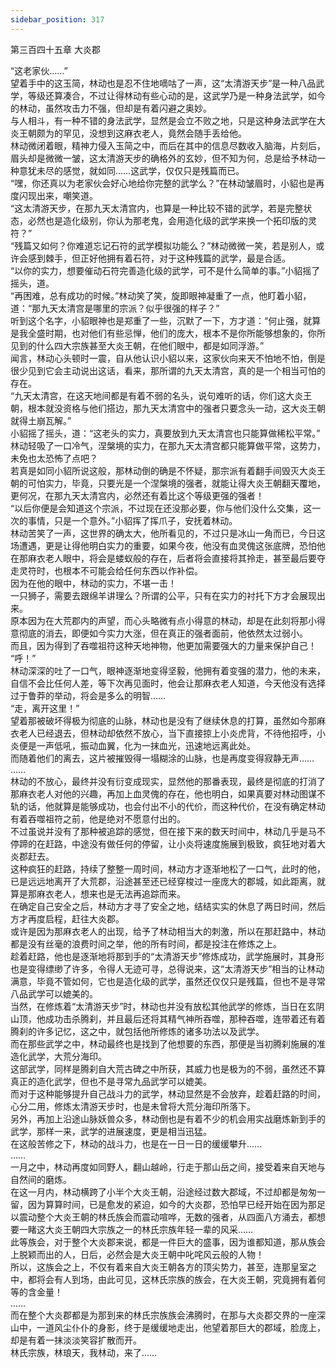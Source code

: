 ```yaml
---
sidebar_position: 317
---
```

 第三百四十五章 大炎郡


“这老家伙……”  
望着手中的这玉简，林动也是忍不住地嘀咕了一声，这“太清游天步”是一种八品武学，等级还算凑合，不过让得林动有些心动的是，这武学乃是一种身法武学，如今的林动，虽然攻击力不强，但却是有着闪避之奥妙。  
与人相斗，有一种不错的身法武学，显然是会立不败之地，只是这种身法武学在大炎王朝颇为的罕见，没想到这麻衣老人，竟然会随手丢给他。  
林动微闭着眼，精神力侵入玉简之中，而后在其中的信息尽数收入脑海，片刻后，眉头却是微微一皱，这太清游天步的确格外的玄妙，但不知为何，总是给予林动一种意犹未尽的感觉，就如同……这武学，仅仅只是残篇而已。  
“嘿，你还真以为老家伙会好心地给你完整的武学么？”在林动皱眉时，小貂也是再度闪现出来，嘲笑道。  
“这太清游天步，在那九天太清宫内，也算是一种比较不错的武学，若是完整状态，必然也是造化级别，你认为那老鬼，会用造化级的武学来换一个拓印版的灵符？”  
“残篇又如何？你难道忘记石符的武学模拟功能么？”林动微微一笑，若是别人，或许会感到棘手，但正好他拥有着石符，对于这种残篇的武学，最是合适。  
“以你的实力，想要催动石符完善造化级的武学，可不是什么简单的事。”小貂摇了摇头，道。  
“再困难，总有成功的时候。”林动笑了笑，旋即眼神凝重了一点，他盯着小貂，道：“那九天太清宫是哪里的宗派？似乎很强的样子？”  
听到这个名字，小貂眼神也是郑重了一些，沉默了一下，方才道：“何止强，就算是我全盛时期，也对他们有些忌惮，他们的庞大，根本不是你所能够想象的，你所见到的什么四大宗族甚至大炎王朝，在他们眼中，都是如同浮游。”  
闻言，林动心头顿时一震，自从他认识小貂以来，这家伙向来天不怕地不怕，倒是很少见到它会主动说出这话，看来，那所谓的九天太清宫，真的是一个相当可怕的存在。  
“九天太清宫，在这天地间都是有着不弱的名头，说句难听的话，你们这大炎王朝，根本就没资格与他们搭边，那九天太清宫中的强者只要念头一动，这大炎王朝就得土崩瓦解。”  
小貂摇了摇头，道：“这老头的实力，真要放到九天太清宫也只能算做稀松平常。”  
林动轻吸了一口冷气，涅槃境的实力，在那九天太清宫都只能算做平常，这势力，未免也太恐怖了点吧？  
若真是如同小貂所说这般，那林动倒的确是不怀疑，那宗派有着翻手间毁灭大炎王朝的可怕实力，毕竟，只要光是一个涅槃境的强者，就能让得大炎王朝翻天覆地，更何况，在那九天太清宫内，必然还有着比这个等级更强的强者！  
“以后你便是会知道这个宗派，不过现在还没那必要，你与他们没什么交集，这一次的事情，只是一个意外。”小貂挥了挥爪子，安抚着林动。  
林动苦笑了一声，这世界的确太大，他所看见的，不过只是冰山一角而已，今日这场遭遇，更是让得他明白实力的重要，如果今夜，他没有血灵傀这张底牌，恐怕他在那麻衣老人眼中，将会是蝼蚁般的存在，后者将会直接将其拎走，甚至最后要夺走灵符时，也根本不可能会给任何东西以作补偿。  
因为在他的眼中，林动的实力，不堪一击！  
一只狮子，需要去跟绵羊讲理么？所谓的公平，只有在实力的衬托下方才会展现出来。  
原本因为在大荒郡内的声望，而心头略微有点小得意的林动，却是在此刻将那小得意彻底的消去，即便如今实力大涨，但在真正的强者面前，他依然太过弱小。  
而且，因为得到了吞噬祖符这种天地神物，他更加需要强大的力量来保护自己！  
“呼！”  
林动深深的吐了一口气，眼神逐渐地变得坚毅，他拥有着变强的潜力，他的未来，自信不会比任何人差，等下次再见面时，他会让那麻衣老人知道，今天他没有选择过于鲁莽的举动，将会是多么的明智……  
“走，离开这里！”  
望着那被破坏得极为彻底的山脉，林动也是没有了继续休息的打算，虽然如今那麻衣老人已经退去，但林动却依然不放心，当下直接掠上小炎虎背，不待他招呼，小炎便是一声低吼，振动血翼，化为一抹血光，迅速地远离此处。  
而随着他们的离去，这片被摧毁得一塌糊涂的山脉，也是再度变得寂静无声……  
……  
林动的不放心，最终并没有衍变成现实，显然他的那番表现，最终是彻底的打消了那麻衣老人对他的兴趣，再加上血灵傀的存在，他也明白，如果真要对林动图谋不轨的话，他就算是能够成功，也会付出不小的代价，而这种代价，在没有确定林动有着吞噬祖符之前，他是绝对不愿意付出的。  
不过虽说并没有了那种被追踪的感觉，但在接下来的数天时间中，林动几乎是马不停蹄的在赶路，中途没有做任何的停留，让小炎将速度施展到极致，疯狂地对着大炎郡赶去。  
这种疯狂的赶路，持续了整整一周时间，林动方才逐渐地松了一口气，此时的他，已是远远地离开了大荒郡，沿途甚至还已经穿梭过一座庞大的郡城，如此距离，就算是那麻衣老人，想来也是无法再追踪而来。  
在确定自己安全之后，林动方才寻了安全之地，结结实实的休息了两日时间，然后方才再度启程，赶往大炎郡。  
或许是因为那麻衣老人的出现，给予了林动相当大的刺激，所以在那赶路中，林动都是没有丝毫的浪费时间之举，他的所有时间，都是投注在修炼之上。  
趁着赶路，他也是逐渐地将那到手的“太清游天步”修炼成功，武学施展时，其身形也是变得缥缈了许多，令得人无迹可寻，总得说来，这“太清游天步”相当的让林动满意，毕竟不管如何，它也是造化级的武学，虽然还仅仅只是残篇，但也不是寻常八品武学可以媲美的。  
当然，在修炼着“太清游天步”时，林动也并没有放松其他武学的修炼，当日在玄阴山顶，他成功击杀腾刹，并且最后还将其精气神所吞噬，那种吞噬，连带着还有着腾刹的许多记忆，这之中，就包括他所修炼的诸多功法以及武学。  
而在那些武学之中，林动最终也是找到了他想要的东西，那便是当初腾刹施展的准造化武学，大荒分海印。  
这部武学，同样是腾刹自大荒古碑之中所获，其威力也是极为的不弱，虽然还不算真正的造化武学，但也不是寻常九品武学可以媲美。  
而对于这种能够提升自己战斗力的武学，林动显然是不会放弃，趁着赶路的时间，心分二用，修炼太清游天步时，也是未曾将大荒分海印所落下。  
另外，再加上沿途山脉妖兽众多，林动倒也是有着不少的机会用实战磨炼新到手的武学，那样一来，武学的进展速度，更是相当迅猛。  
在这般苦修之下，林动的战斗力，也是在一日一日的缓缓攀升……  
……  
一月之中，林动再度如同野人，翻山越岭，行走于那山岳之间，接受着来自天地与自然间的磨炼。  
在这一月内，林动横跨了小半个大炎王朝，沿途经过数大郡域，不过却都是匆匆一留，因为算算时间，已是愈发的紧迫，如今的大炎郡，恐怕早已经开始在因为那足以震动整个大炎王朝的林氏族会而震动喧哗，无数的强者，从四面八方涌去，都想要一睹这大炎王朝四大宗族之一的林氏宗族年轻一辈的风采……  
此等族会，对于整个大炎郡来说，都是一件巨大的盛事，因为谁都知道，那从族会上脱颖而出的人，日后，必然会是大炎王朝中叱咤风云般的人物！  
所以，这族会之上，不仅有着来自大炎王朝各方的顶尖势力，甚至，连那皇室之中，都将会有人到场，由此可见，这林氏宗族的族会，在大炎王朝，究竟拥有着何等的含金量！  
……  
而在整个大炎郡都是为那到来的林氏宗族族会沸腾时，在那与大炎郡交界的一座深山中，一道风尘仆仆的身影，终于是缓缓地走出，他望着那巨大的郡域，脸庞上，却是有着一抹淡淡笑容扩散而开。  
林氏宗族，林琅天，我林动，来了……  
  
  
